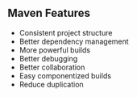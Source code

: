 ## Maven Features

* Consistent project structure
* Better dependency management
* More powerful builds
* Better debugging
* Better collaboration
* Easy componentized builds
* Reduce duplication
